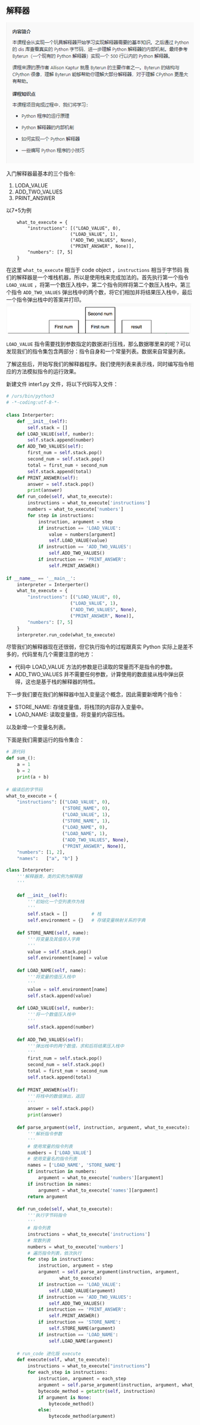 ## 解释器
![实验](解释器.png)

入门解释器最基本的三个指令:

 1. LODA_VALUE
 2. ADD_TWO_VALUES
 3. PRINT_ANSWER

以7+5为例
```python3
	what_to_execute = {
		"instructions": [("LOAD_VALUE", 0),
						("LOAD_VALUE", 1), 
						("ADD_TWO_VALUES", None),
						("PRINT_ANSWER", None)],		
		"numbers": [7, 5]
	}
```
在这里 `what_to_execute` 相当于 code object ，`instructions` 相当于字节码
我们的解释器是一个堆栈机器，所以是使用栈来完成加法的。首先执行第一个指令 `LOAD_VALUE` ，将第一个数压入栈中，第二个指令同样将第二个数压入栈中。第三个指令 `ADD_TWO_VALUES` 弹出栈中的两个数，将它们相加并将结果压入栈中，最后一个指令弹出栈中的答案并打印。
![堆栈](堆栈.png)

`LOAD_VALUE` 指令需要找到参数指定的数据进行压栈，那么数据哪里来的呢？可以发现我们的指令集包含两部分：指令自身和一个常量列表。数据来自常量列表。

了解这些后，开始写我们的解释器程序。我们使用列表来表示栈，同时编写指令相应的方法模拟指令的运行效果。

新建文件 inter1.py 文件，将以下代码写入文件：

```python
# /urs/bin/python3
# -*-coding:utf-8-*-

class Interperter:
	def __init__(self):
		self.stack = []
	def LOAD_VALUE(self, number):
		self.stack.append(number)
	def ADD_TWO_VALUES(self):
		first_num = self.stack.pop()
		second_num = self.stack.pop()
		total = first_num + second_num
		self.stack.append(total)
	def PRINT_ANSWER(self):
		answer = self.stack.pop()
		print(answer)
	def run_code(self, what_to_execute):
		instructions = what_to_execute['instructions']
		numbers = what_to_execute['numbers']
		for step in instructions:
			instruction, argument = step
			if instruction == 'LOAD_VALUE':
				value = numbers[argument]
				self.LOAD_VALUE(value)
			if instruction == 'ADD_TWO_VALUES':
				self.ADD_TWO_VALUES()
			if instruction == 'PRINT_ANSWER':
				self.PRINT_ANSWER()

if __name__ == '__main__':
	interpreter = Interperter()
	what_to_execute = {
		"instructions": [("LOAD_VALUE", 0),
						("LOAD_VALUE", 1), 
						("ADD_TWO_VALUES", None),
						("PRINT_ANSWER", None)],		
		"numbers": [7, 5]
	}
	interpreter.run_code(what_to_execute)
```

尽管我们的解释器现在还很弱，但它执行指令的过程跟真实 Python 实际上是差不多的，代码里有几个需要注意的地方：

- 代码中 LOAD_VALUE 方法的参数是已读取的常量而不是指令的参数。
- ADD_TWO_VALUES 并不需要任何参数，计算使用的数直接从栈中弹出获得，这也是基于栈的解释器的特性。


下一步我们要在我们的解释器中加入变量这个概念，因此需要新增两个指令：

- STORE_NAME: 存储变量值，将栈顶的内容存入变量中。
- LOAD_NAME: 读取变量值，将变量的内容压栈。

以及新增一个变量名列表。

下面是我们需要运行的指令集合：
```python
# 源代码
def sum_():
    a = 1
    b = 2
    print(a + b)

# 编译后的字节码
what_to_execute = {
    "instructions": [("LOAD_VALUE", 0),
                     ("STORE_NAME", 0),
                     ("LOAD_VALUE", 1),
                     ("STORE_NAME", 1),
                     ("LOAD_NAME", 0),
                     ("LOAD_NAME", 1),
                     ("ADD_TWO_VALUES", None),
                     ("PRINT_ANSWER", None)],
    "numbers": [1, 2],
    "names":   ["a", "b"] }
```

```python
class Interpreter:
    '''解释器类，类的实例为解释器
    '''

    def __init__(self):
        '''初始化一个空列表作为栈
        '''
        self.stack = []         # 栈
        self.environment = {}   # 存储变量映射关系的字典

    def STORE_NAME(self, name):
        '''将变量及其值存入字典
        '''
        value = self.stack.pop()
        self.environment[name] = value

    def LOAD_NAME(self, name):
        '''将变量的值压入栈中
        '''
        value = self.environment[name]
        self.stack.append(value)

    def LOAD_VALUE(self, number):
        '''将一个数值压入栈中
        '''
        self.stack.append(number)

    def ADD_TWO_VALUES(self):
        '''弹出栈中的两个数值，求和后将结果压入栈中
        '''
        first_num = self.stack.pop()
        second_num = self.stack.pop()
        total = first_num + second_num
        self.stack.append(total)

    def PRINT_ANSWER(self):
        '''将栈中的数值弹出，返回
        '''
        answer = self.stack.pop()
        print(answer)

    def parse_argument(self, instruction, argument, what_to_execute):
        '''解析指令参数
        '''
        # 使用常量的指令列表
        numbers = ['LOAD_VALUE']
        # 使用变量名的指令列表
        names = ['LOAD_NAME', 'STORE_NAME']
        if instruction in numbers:
            argument = what_to_execute['numbers'][argument]
        if instruction in names:
            argument = what_to_execute['names'][argument]
        return argument

    def run_code(self, what_to_execute):
        '''执行字节码指令
        '''
        # 指令列表
        instructions = what_to_execute['instructions']
        # 常数列表
        numbers = what_to_execute['numbers']
        # 遍历指令列表，依次执行
        for step in instructions:
            instruction, argument = step
            argument = self.parse_argument(instruction, argument,
                    what_to_execute)
            if instruction == 'LOAD_VALUE':
                self.LOAD_VALUE(argument)
            if instruction == 'ADD_TWO_VALUES':
                self.ADD_TWO_VALUES()
            if instruction == 'PRINT_ANSWER':
                self.PRINT_ANSWER()
            if instruction == 'STORE_NAME':
                self.STORE_NAME(argument)
            if instruction == 'LOAD_NAME':
                self.LOAD_NAME(argument)
                
    # run_code 进化版 execute
    def execute(self, what_to_execute):
	    instructions = what_to_execute["instructions"]
	    for each_step in instructions:
	        instruction, argument = each_step
	        argument = self.parse_argument(instruction, argument, what_to_execute)
	        bytecode_method = getattr(self, instruction)
	        if argument is None:
	            bytecode_method()
	        else:
	            bytecode_method(argument)
```

